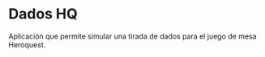 Dados HQ
==============

Aplicación que permite simular una tirada de dados para el juego de mesa Heroquest.
